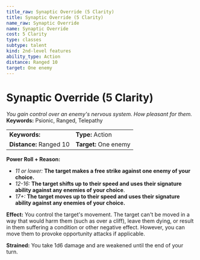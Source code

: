 ```yaml
---
title_raw: Synaptic Override (5 Clarity)
title: Synaptic Override (5 Clarity)
name_raw: Synaptic Override
name: Synaptic Override
cost: 5 Clarity
type: classes
subtype: talent
kind: 2nd-level features
ability_type: Action
distance: Ranged 10
target: One enemy
---
```


# Synaptic Override (5 Clarity)

*You gain control over an enemy's nervous system. How pleasant for them.* **Keywords:** Psionic, Ranged, Telepathy

|                         |                       |
| :---------------------- | :-------------------- |
| **Keywords:**           | **Type:** Action      |
| **Distance:** Ranged 10 | **Target:** One enemy |

**Power Roll + Reason:**

- *11 or lower:* **The target makes a free strike against one enemy of your choice.**
- *12-16:* **The target shifts up to their speed and uses their signature ability against any enemies of your choice**.
- *17+:* **The target moves up to their speed and uses their signature ability against any enemies of your choice.**

**Effect:** You control the target's movement. The target can't be moved in a way that would harm them (such as over a cliff), leave them dying, or result in them suffering a condition or other negative effect. However, you can move them to provoke opportunity attacks if applicable.

**Strained:** You take 1d6 damage and are weakened until the end of your turn.
